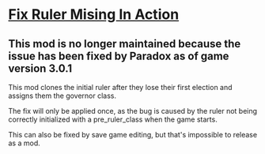 # [Fix Ruler Mising In Action](https://steamcommunity.com/sharedfiles/filedetails/?id=1904693690)

## This mod is no longer maintained because the issue has been fixed by Paradox as of game version 3.0.1

This mod clones the initial ruler after they lose their first election and assigns them the governor class.

The fix will only be applied once, as the bug is caused by the ruler not being correctly initialized with a pre_ruler_class when the game starts.

This can also be fixed by save game editing, but that's impossible to release as a mod.

